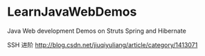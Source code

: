 # LearnJavaWebDemos
Java Web development Demos on Struts Spring and Hibernate

SSH 进阶
http://blog.csdn.net/jiuqiyuliang/article/category/1413071

